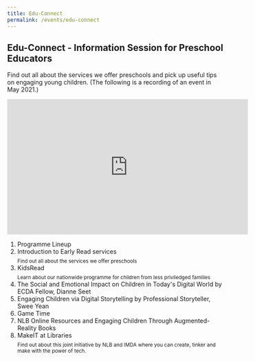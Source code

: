 ```yaml
---
title: Edu-Connect
permalink: /events/edu-connect
---
```


##  Edu-Connect - Information Session for Preschool Educators

Find out all about the services we offer preschools and pick up useful tips on engaging young children. (The following is a recording of an event in May 2021.)

<iframe width="560" height="315" src="https://www.youtube.com/embed/videoseries?list=PLJlLW0qKYHTMbFYA7O3OmVFDlrImLr8c-" title="YouTube video player" frameborder="0" allow="accelerometer; autoplay; clipboard-write; encrypted-media; gyroscope; picture-in-picture" allowfullscreen></iframe>

1. Programme Lineup
2. Introduction to Early Read services  
<sub>Find out all about the services we offer preschools</sub>
3. KidsRead  
<sub> Learn about our nationwide programme for children from less priviledged families </sub>
4. The Social and Emotional Impact on Children in Today's Digital World by ECDA Fellow, Dianne Seet
5. Engaging Children via Digital Storytelling by Professional Storyteller, Swee Yean
6.  Game Time
7. NLB Online Resources and Engaging Children Through Augmented-Reality Books
8. MakeIT at Libraries   
<sub> Find out about this joint initiative by NLB and IMDA where you can create, tinker and make with the power of tech.</sub>